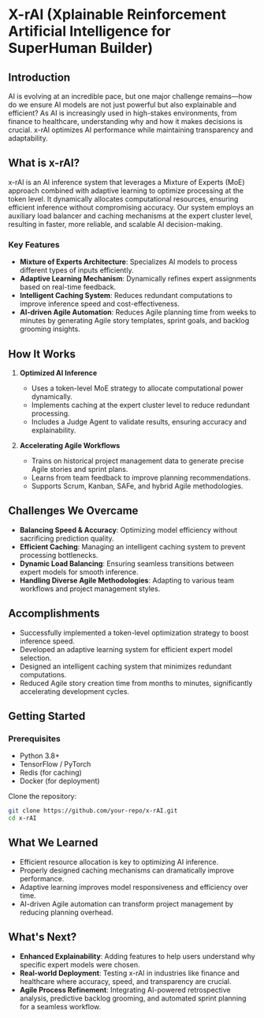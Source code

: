 # X-rAI (Xplainable Reinforcement Artificial Intelligence for SuperHuman Builder)

## Introduction
AI is evolving at an incredible pace, but one major challenge remains—how do we ensure AI models are not just powerful but also explainable and efficient? As AI is increasingly used in high-stakes environments, from finance to healthcare, understanding why and how it makes decisions is crucial. x-rAI optimizes AI performance while maintaining transparency and adaptability.

## What is x-rAI?
x-rAI is an AI inference system that leverages a Mixture of Experts (MoE) approach combined with adaptive learning to optimize processing at the token level. It dynamically allocates computational resources, ensuring efficient inference without compromising accuracy. Our system employs an auxiliary load balancer and caching mechanisms at the expert cluster level, resulting in faster, more reliable, and scalable AI decision-making.

### Key Features
- **Mixture of Experts Architecture**: Specializes AI models to process different types of inputs efficiently.
- **Adaptive Learning Mechanism**: Dynamically refines expert assignments based on real-time feedback.
- **Intelligent Caching System**: Reduces redundant computations to improve inference speed and cost-effectiveness.
- **AI-driven Agile Automation**: Reduces Agile planning time from weeks to minutes by generating Agile story templates, sprint goals, and backlog grooming insights.

## How It Works
1. **Optimized AI Inference**
   - Uses a token-level MoE strategy to allocate computational power dynamically.
   - Implements caching at the expert cluster level to reduce redundant processing.
   - Includes a Judge Agent to validate results, ensuring accuracy and explainability.

2. **Accelerating Agile Workflows**
   - Trains on historical project management data to generate precise Agile stories and sprint plans.
   - Learns from team feedback to improve planning recommendations.
   - Supports Scrum, Kanban, SAFe, and hybrid Agile methodologies.

## Challenges We Overcame
- **Balancing Speed & Accuracy**: Optimizing model efficiency without sacrificing prediction quality.
- **Efficient Caching**: Managing an intelligent caching system to prevent processing bottlenecks.
- **Dynamic Load Balancing**: Ensuring seamless transitions between expert models for smooth inference.
- **Handling Diverse Agile Methodologies**: Adapting to various team workflows and project management styles.

## Accomplishments
- Successfully implemented a token-level optimization strategy to boost inference speed.
- Developed an adaptive learning system for efficient expert model selection.
- Designed an intelligent caching system that minimizes redundant computations.
- Reduced Agile story creation time from months to minutes, significantly accelerating development cycles.

## Getting Started
### Prerequisites
- Python 3.8+
- TensorFlow / PyTorch
- Redis (for caching)
- Docker (for deployment)

Clone the repository:
```bash
git clone https://github.com/your-repo/x-rAI.git
cd x-rAI
```

## What We Learned
- Efficient resource allocation is key to optimizing AI inference.
- Properly designed caching mechanisms can dramatically improve performance.
- Adaptive learning improves model responsiveness and efficiency over time.
- AI-driven Agile automation can transform project management by reducing planning overhead.

## What's Next?
- **Enhanced Explainability**: Adding features to help users understand why specific expert models were chosen.
- **Real-world Deployment**: Testing x-rAI in industries like finance and healthcare where accuracy, speed, and transparency are crucial.
- **Agile Process Refinement**: Integrating AI-powered retrospective analysis, predictive backlog grooming, and automated sprint planning for a seamless workflow.
